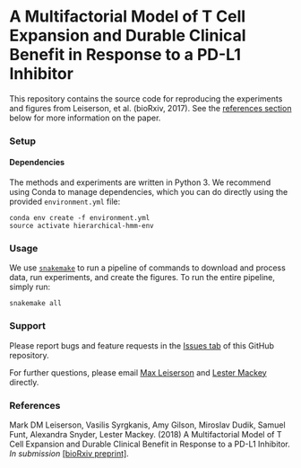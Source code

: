 
# A Multifactorial Model of T Cell Expansion and Durable Clinical Benefit in Response to a PD-L1 Inhibitor

This repository contains the source code for reproducing the experiments and figures from Leiserson, et al. (bioRxiv, 2017). See the [references section](https://github.com/lrgr/multifactorial-immune-response#references) below for more information on the paper.

### Setup

#### Dependencies
The methods and experiments are written in Python 3. We recommend using Conda to manage dependencies, which you can do directly using the provided `environment.yml` file:

    conda env create -f environment.yml
    source activate hierarchical-hmm-env

### Usage

We use [`snakemake`](https://snakemake.readthedocs.io/en/latest/) to run a pipeline of commands to download and process data, run experiments, and create the figures. To run the entire pipeline, simply run:

    snakemake all

### Support

Please report bugs and feature requests in the [Issues tab](https://github.com/lrgr/multifactorial-immune-response/issues) of this GitHub repository.

For further questions, please email [Max Leiserson](mailto:mdml@cs.umd.edu) and [Lester Mackey](mailto:lmackey@microsoft.com) directly.

### References

Mark DM Leiserson, Vasilis Syrgkanis, Amy Gilson, Miroslav Dudik, Samuel Funt, Alexandra Snyder, Lester Mackey. (2018) A Multifactorial Model of T Cell Expansion and Durable Clinical Benefit in Response to a PD-L1 Inhibitor. _In submission_ [[bioRxiv preprint]](https://www.biorxiv.org/content/early/2017/12/08/231316).

